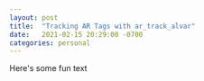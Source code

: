 ```yaml
---
layout: post
title:  "Tracking AR Tags with ar_track_alvar"
date:   2021-02-15 20:29:00 -0700
categories: personal
---
```


Here's some fun text